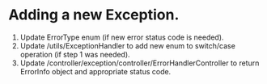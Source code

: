 # Adding a new Exception.

1. Update ErrorType enum (if new error status code is needed).
2. Update /utils/ExceptionHandler to add new enum to switch/case operation (if step 1 was needed).
3. Update /controller/exception/controller/ErrorHandlerController to return ErrorInfo object and appropriate status code.
